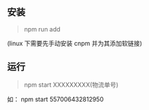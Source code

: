 

## 安装

> npm run add

(linux 下需要先手动安装 cnpm 并为其添加软链接)

## 运行

> npm start XXXXXXXXX(物流单号)

如： npm start 557006432812950
